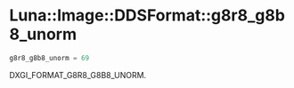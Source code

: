 # Luna::Image::DDSFormat::g8r8_g8b8_unorm

```c++
g8r8_g8b8_unorm = 69
```

DXGI_FORMAT_G8R8_G8B8_UNORM. 

